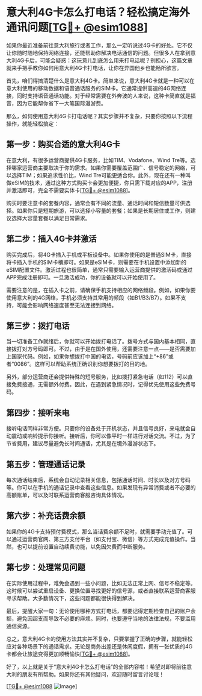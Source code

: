 # 意大利4G卡怎么打电话？轻松搞定海外通讯问题[[TG💪+ @esim1088](https://t.me/s/esim1088)]

如果你最近准备前往意大利旅行或者工作，那么一定听说过4G卡的好处。它不仅让你随时随地保持网络连接，还能帮助你解决电话通信的问题。但很多人在拿到意大利4G卡后，可能会疑惑：这玩意儿到底怎么用来打电话呢？别担心，这篇文章就来手把手教你如何用意大利4G卡打电话，让你在异国他乡也能畅所欲言。

首先，咱们得搞清楚什么是意大利4G卡。简单来说，意大利4G卡就是一种可以在意大利使用的移动数据和语音通话服务的SIM卡。它通常提供高速的4G网络连接，同时支持语音通话功能。对于经常需要在外奔波的人来说，这种卡简直就是福音，因为它能帮你省下一大笔国际漫游费。

那么，如何使用意大利4G卡打电话呢？其实步骤并不复杂，只要你按照以下流程操作，就能轻松搞定：

## **第一步：购买合适的意大利4G卡**

在意大利，有很多运营商提供4G卡服务，比如TIM、Vodafone、Wind Tre等。选择哪家运营商主要取决于你的需求。如果你需要覆盖范围广、信号稳定的网络，可以选择TIM；如果追求性价比，Wind Tre可能更适合你。此外，现在还有一种叫做eSIM的技术，通过这种方式购买卡会更加便捷，你只需下载对应的APP，注册并激活即可，完全不需要实体卡[[TG💪+ @esim1088](https://t.me/s/esim1088)]。

购买时要注意卡的套餐内容，通常会有不同的流量、通话时间和短信数量可供选择。如果你只是短期旅游，可以选择小容量的套餐；如果是长期居住或工作，则建议选择大容量套餐以满足日常需求。

## **第二步：插入4G卡并激活**

购买完成后，将4G卡插入手机或平板设备中。如果你使用的是普通SIM卡，直接将卡插入手机的SIM卡槽即可。如果是eSIM卡，则需要在手机设置中添加新的eSIM配置文件。激活过程也很简单，通常只需要输入运营商提供的激活码或通过APP完成注册即可。一旦激活成功，你的设备就可以开始使用了。

需要注意的是，在插入卡之前，请确保手机支持相应的网络频段。例如，如果你要使用意大利的4G网络，手机必须支持其常用的频段（如B1/B3/B7）。如果不支持，可能会影响网络速度甚至无法连接到网络。

## **第三步：拨打电话**

当一切准备工作就绪后，你就可以开始拨打电话了。拨号方式与国内基本相同，直接拨打对方号码即可。不过，由于是在国外使用，还需要注意一点——是否需要加上国家代码。例如，如果你想拨打中国的电话，号码前应该加上“+86”或者“0086”。这样可以帮助系统正确识别你想要拨打的目的地。

另外，部分运营商还会提供特殊的短号服务，比如拨打紧急电话（如112）可以直接免费接通，无需额外付费。因此，在遇到紧急情况时，记得优先使用这些免费号码。

## **第四步：接听来电**

接听电话同样非常方便。只要你的设备处于开机状态，并且信号良好，来电就会自动震动或响铃提示你接听。接听后，你可以像平时一样进行对话交流。不过，为了节省费用，建议尽量避免长时间通话，尤其是在境外漫游状态下。

## **第五步：管理通话记录**

每次通话结束后，系统会自动记录相关信息，包括通话时间、时长以及对方号码等。你可以在手机的通话记录中查看这些信息。如果发现有异常消费或者不必要的高额账单，可以及时联系运营商客服咨询具体情况。

## **第六步：补充话费余额**

如果你的4G卡支持预付费模式，那么当话费余额不足时，就需要手动充值了。可以通过运营商官网、第三方支付平台（如支付宝、微信）等方式完成充值操作。当然，也可以提前设置自动续费功能，以免因欠费而中断服务。

## **第七步：处理常见问题**

在实际使用过程中，难免会遇到一些小问题，比如无法正常上网、信号不稳定等。这时候可以尝试重启设备、更换位置寻找更好的信号源，或者直接联系运营商客服寻求帮助。大多数情况下，这些问题都能很快得到解决。

最后，提醒大家一句：无论使用哪种方式打电话，都要记得定期检查自己的账户余额，避免因超支而导致不必要的麻烦。同时，也要遵守当地的法律法规，不要滥用通信资源。

总之，意大利4G卡的使用方法其实并不复杂，只要掌握了正确的步骤，就能轻松应对各种场景下的通话需求。无论是商务出差还是休闲度假，拥有一张优质的4G卡都会让旅途变得更加顺畅愉快[[TG💪+ @esim1088](https://t.me/s/esim1088)]。

好了，以上就是关于“意大利4G卡怎么打电话”的全部内容啦！希望对即将前往意大利的朋友有所帮助。如果你还有其他疑问，欢迎随时留言讨论哦！

[[TG💪+ @esim1088](https://t.me/s/esim1088) ![Image](https://i.postimg.cc/4NQfJmqS/Snipaste-2025-05-13-00-14-12.png)]